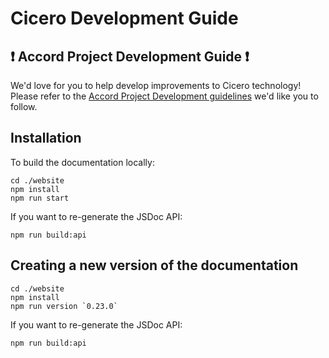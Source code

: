 # Cicero Development Guide

## ❗ Accord Project Development Guide ❗
We'd love for you to help develop improvements to Cicero technology! Please refer to the [Accord Project Development guidelines][apdev] we'd like you to follow.

## Installation

To build the documentation locally:
```
cd ./website
npm install
npm run start
```
If you want to re-generate the JSDoc API:
```
npm run build:api
```

## Creating a new version of the documentation

```
cd ./website
npm install
npm run version `0.23.0`
```
If you want to re-generate the JSDoc API:
```
npm run build:api
```

[apdev]: https://github.com/accordproject/techdocs/blob/master/DEVELOPERS.md
